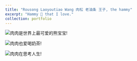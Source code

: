 ```yaml
---
title: "Rousong Laoyoutiao Wang 肉松 老油条 王子, the hammy"
excerpt: "Hammy 🐹 that I love."
collection: portfolio
---
```


![肉肉是世界上最可爱的熊宝宝!](images/profile-pic.png "肉松松 🐹")

![肉肉也爱喝奶茶!](images/milktea-lover.png "肉松松 🐹 与 🧋")

![肉肉在思考人生!](images/emoster.png "肉松松 🐹 的emo时刻")